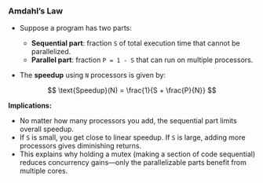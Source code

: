 ### Amdahl’s Law 

* Suppose a program has two parts:

    * **Sequential part**: fraction `S` of total execution time that cannot be parallelized.
    * **Parallel part**: fraction `P = 1 - S` that can run on multiple processors.

* The **speedup** using `N` processors is given by:

$$
\text{Speedup}(N) = \frac{1}{S + \frac{P}{N}}
$$

**Implications:**

* No matter how many processors you add, the sequential part limits overall speedup.
* If `S` is small, you get close to linear speedup. If `S` is large, adding more processors gives diminishing returns.
* This explains why holding a mutex (making a section of code sequential) reduces concurrency gains—only the parallelizable parts benefit from multiple cores.
